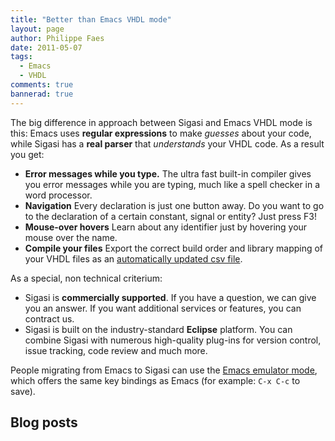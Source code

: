 ```yaml
---
title: "Better than Emacs VHDL mode"
layout: page 
author: Philippe Faes
date: 2011-05-07
tags: 
  - Emacs
  - VHDL
comments: true
bannerad: true
---
```



The big difference in approach between Sigasi and Emacs VHDL mode is this:  Emacs uses **regular expressions** to make *guesses* about your code, while Sigasi has a **real parser** that *understands* your VHDL code. As a result you get:

* **Error messages while you type.** The ultra fast built-in compiler gives you error messages while you are typing, much like a spell checker in a word processor.
* **Navigation** Every declaration is just one button away. Do you want to go to the declaration of a certain constant, signal or entity? Just press F3!
* **Mouse-over hovers** Learn about any identifier just by hovering your mouse over the name.
* **Compile your files** Export the correct build order and library mapping of your VHDL files as an [automatically updated csv file](/manual/eclipse/tools.html#auto-export).

As a special, non technical criterium:

* Sigasi is **commercially supported**. If you have a question, we can give you an answer. If you want additional services or features, you can contract us.
* Sigasi is built on the industry-standard **Eclipse** platform. You can combine Sigasi with numerous high-quality plug-ins for version control, issue tracking, code review and much more.

People migrating from Emacs to Sigasi can use the [Emacs emulator mode](/faq#do-you-have-an-emacs-emulation-mode-so-that-i-can-use-the-emacs-key-bindings), which offers the same key bindings as Emacs (for example: `C-x C-c` to save).

## Blog posts
